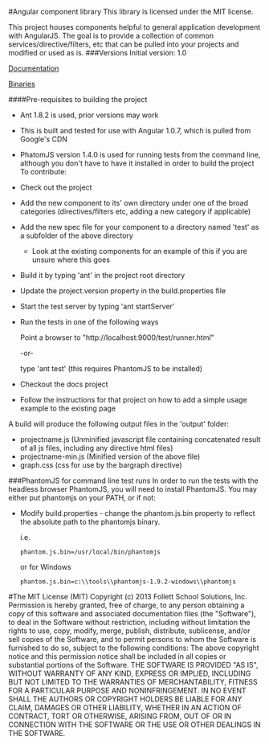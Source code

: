 #Angular component library
This library is licensed under the MIT license.

This project houses components helpful to general application development with AngularJS.  The goal is to provide a collection of common services/directive/filters, etc
that can be pulled into your projects and modified or used as is.
###Versions
Initial version: 1.0

[Documentation](http://follettschoolsolutions.github.io/fac/)

[Binaries](https://github.com/FollettSchoolSolutions/fac/tree/gh-pages)

####Pre-requisites to building the project
* Ant 1.8.2 is used, prior versions may work
* This is built and tested for use with Angular 1.0.7, which is pulled from Google's CDN
* PhatomJS version 1.4.0 is used for running tests from the command line, although you don't have to have it installed in order to build the project
To contribute:

* Check out the project
* Add the new component to its' own directory under one of the broad categories (directives/filters etc, adding a new category if applicable)
* Add the new spec file for your component to a directory named 'test' as a subfolder of the above directory
  * Look at the existing components for an example of this if you are unsure where this goes
* Build it by typing 'ant' in the project root directory
* Update the project.version property in the build.properties file
* Start the test server by typing 'ant startServer' 
* Run the tests in one of the following ways

  Point a browser to "http://localhost:9000/test/runner.html"

  -or-

  type 'ant test' (this requires PhantomJS to be installed)

* Checkout the docs project
* Follow the instructions for that project on how to add a simple usage example to the existing page

A build will produce the following output files in the 'output' folder:

* projectname.js (Unminified javascript file containing concatenated result of all js files, including any directive html files)
* projectname-min.js (Minified version of the above file)
* graph.css  (css for use by the bargraph directive)


###PhantomJS for command line test runs
In order to run the tests with the headless browser PhantomJS, you will need to install PhantomJS.  You may either put phantomjs on your PATH, or if not:

* Modify build.properties - change the phantom.js.bin property to reflect the absolute path to the phantomjs binary.  

  i.e.

  `phantom.js.bin=/usr/local/bin/phantomjs`

  or for Windows

  `phantom.js.bin=c:\\tools\\phantomjs-1.9.2-windows\\phantomjs`


#The MIT License (MIT)
Copyright (c) 2013 Follett School Solutions, Inc.
Permission is hereby granted, free of charge, to any person obtaining a copy
of this software and associated documentation files (the "Software"), to deal
in the Software without restriction, including without limitation the rights
to use, copy, modify, merge, publish, distribute, sublicense, and/or sell
copies of the Software, and to permit persons to whom the Software is
furnished to do so, subject to the following conditions:
The above copyright notice and this permission notice shall be included in
all copies or substantial portions of the Software.
THE SOFTWARE IS PROVIDED "AS IS", WITHOUT WARRANTY OF ANY KIND, EXPRESS OR
IMPLIED, INCLUDING BUT NOT LIMITED TO THE WARRANTIES OF MERCHANTABILITY,
FITNESS FOR A PARTICULAR PURPOSE AND NONINFRINGEMENT. IN NO EVENT SHALL THE
AUTHORS OR COPYRIGHT HOLDERS BE LIABLE FOR ANY CLAIM, DAMAGES OR OTHER
LIABILITY, WHETHER IN AN ACTION OF CONTRACT, TORT OR OTHERWISE, ARISING FROM,
OUT OF OR IN CONNECTION WITH THE SOFTWARE OR THE USE OR OTHER DEALINGS IN
THE SOFTWARE.

